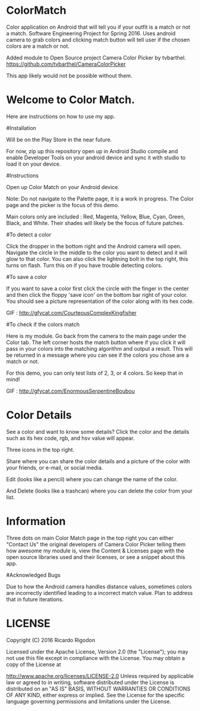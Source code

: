 # ColorMatch
Color application on Android that will tell you if your outfit is a match or not a match. Software Engineering Project for Spring 2016.
Uses android camera to grab colors and clicking match button will tell user if the chosen colors are a match or not.

Added module to Open Source project Camera Color Picker by tvbarthel. https://github.com/tvbarthel/CameraColorPicker

This app likely would not be possible without them.

# Welcome to Color Match.

Here are instructions on how to use my app.


#Installation

Will be on the Play Store in the near future.

For now, zip up this repository open up in Android Studio compile and enable Developer Tools on your android device and sync it with studio to load it on your device.

#Instructions

Open up Color Match on your Android device.

Note: Do not navigate to the Palette page, it is a work in progress. The Color page and the picker is the focus of this demo.

Main colors only are included : Red, Magenta, Yellow, Blue, Cyan, Green, Black, and White. Their shades will likely be the focus of future patches.


#To detect a color

Click the dropper in the bottom right and the Android camera will open.
Navigate the circle in the middle to the color you want to detect and it will glow to that color.
You can also click the lightning bolt in the top right, this turns on flash. Turn this on if you have trouble detecting colors.


#To save a color

If you want to save a color first click the circle with the finger in the center and then click the floppy 'save icon' on the bottom bar right of your color. You should see a picture representation of the color along with its hex code.

GIF : http://gfycat.com/CourteousComplexKingfisher


#To check if the colors match

Here is my module. Go back from the camera to the main page under the Color tab. The left corner hosts the match button where if you click it will pass in your colors into the matching algorithm and output a result. This will be returned in a message where you can see if the colors you chose are a match or not.

For this demo, you can only test lists of 2, 3, or 4 colors. So keep that in mind!

GIF : http://gfycat.com/EnormousSerpentineBoubou


# Color Details

See a color and want to know some details? Click the color and the details such as its hex code, rgb, and hsv value will appear.

Three icons in the top right.

Share where you can share the color details and a picture of the color with your friends, or e-mail, or social media. 

Edit (looks like a pencil) where you can change the name of the color. 

And Delete (looks like a trashcan) where you can delete the color from your list.



# Information

Three dots on main Color Match page in the top right you can either "Contact Us" the original developers of Camera Color Picker telling them how awesome my module is, view the Content & Licenses page with the open source libraries used and their licenses, or see a snippet about this app.


#Acknowledged Bugs

Due to how the Android camera handles distance values, sometimes colors are incorrectly identified leading to a incorrect match value. Plan to address that in future iterations.




# LICENSE

Copyright (C) 2016 Ricardo Rigodon

Licensed under the Apache License, Version 2.0 (the "License"); you may not use this file except in compliance with the License. You may obtain a copy of the License at

http://www.apache.org/licenses/LICENSE-2.0
Unless required by applicable law or agreed to in writing, software distributed under the License is distributed on an "AS IS" BASIS, WITHOUT WARRANTIES OR CONDITIONS OF ANY KIND, either express or implied. See the License for the specific language governing permissions and limitations under the License.

